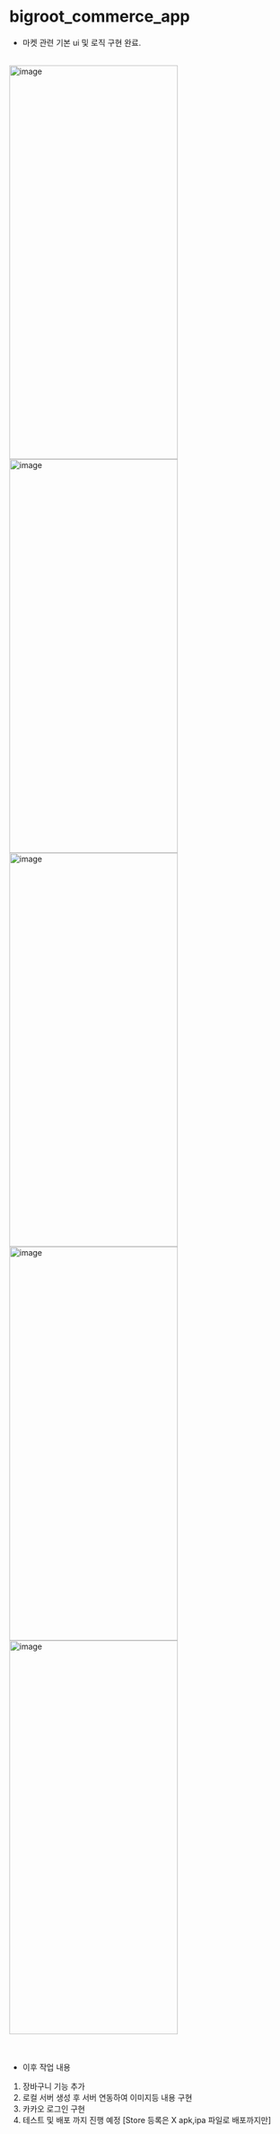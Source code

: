 # bigroot_commerce_app

* 마켓 관련 기본 ui 및 로직 구현 완료.<br/><br/>
<img width="300" height="700" alt="image" src="https://github.com/user-attachments/assets/3204a73d-1587-4d4b-9e9d-d069d487bfe5" />
<img width="300" height="700" alt="image" src="https://github.com/user-attachments/assets/e26bf3e9-0caf-46f7-9932-68600e9980c6" />
<img width="300" height="700" alt="image" src="https://github.com/user-attachments/assets/3afdc13d-773a-416e-b408-7adc6128f01f" />
<img width="300" height="700" alt="image" src="https://github.com/user-attachments/assets/93b5c6b9-976d-47cf-9048-21b5d21091ff" />
<img width="300" height="700" alt="image" src="https://github.com/user-attachments/assets/6c7b9a23-71f1-4f0a-9c7c-fca38b07574e" />
<br/>
<br/<hr/><br/>

* 이후 작업 내용<br/>
1. 장바구니 기능 추가<br/>
2. 로컬 서버 생성 후 서버 연동하여 이미지등 내용 구현<br/>
3. 카카오 로그인 구현<br/>
4. 테스트 및 배포 까지 진행 예정 [Store 등록은 X apk,ipa 파일로 배포까지만]<br/>

